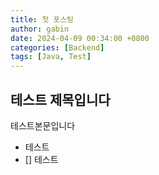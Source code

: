 ```yaml
---
title: 첫 포스팅
author: gabin
date: 2024-04-09 00:34:00 +0800
categories: [Backend]
tags: [Java, Test]
---
```



## 테스트 제목입니다
테스트본문입니다
- 테스트
- [] 테스트